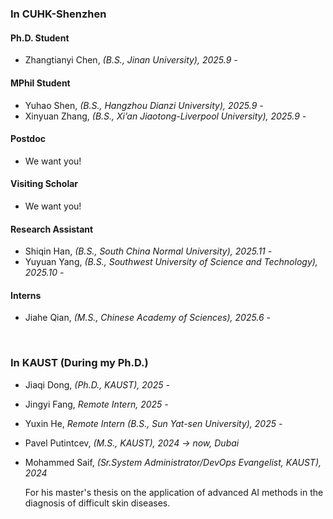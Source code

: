 # 


### In CUHK-Shenzhen

#### Ph.D. Student

- Zhangtianyi Chen, *(B.S., Jinan University), 2025.9 -* 

#### MPhil Student

- Yuhao Shen, *(B.S., Hangzhou Dianzi University), 2025.9 -* 
- Xinyuan Zhang, *(B.S., Xi’an Jiaotong-Liverpool University), 2025.9 -* 

#### Postdoc

- We want you!

#### Visiting Scholar

- We want you!

#### Research Assistant

- Shiqin Han, *(B.S., South China Normal University), 2025.11 -* 
- Yuyuan Yang, *(B.S., Southwest University of Science and Technology), 2025.10 -*

#### Interns

- Jiahe Qian, *(M.S., Chinese Academy of Sciences), 2025.6 -* 

<br>

### In KAUST (During my Ph.D.)

- Jiaqi Dong, *(Ph.D., KAUST), 2025 -*

- Jingyi Fang, *Remote Intern, 2025 -* 

- Yuxin He, *Remote Intern (B.S., Sun Yat-sen University), 2025 -* 

- Pavel Putintcev, *(M.S., KAUST), 2024 -> now, Dubai*

- Mohammed Saif, *(Sr.System Administrator/DevOps Evangelist, KAUST), 2024*

  For his master's thesis on the application of advanced AI methods in the diagnosis of difficult skin diseases.

